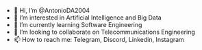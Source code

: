 - 👋 Hi, I’m @AntonioDA2004
- 👀 I’m interested in Artificial Intelligence and Big Data
- 🌱 I’m currently learning Software Engineering
- 💞️ I’m looking to collaborate on Telecommunications Engineering
- 📫 How to reach me: Telegram, Discord, Linkedin, Instagram

<!---
AntonioDA2004/AntonioDA2004 is a ✨ special ✨ repository because its `README.md` (this file) appears on your GitHub profile.
You can click the Preview link to take a look at your changes.
--->
